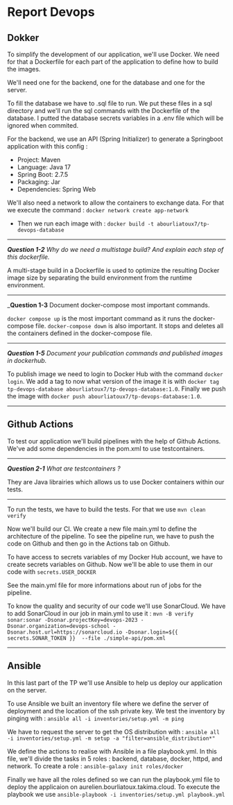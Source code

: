 # **Report Devops**

## Dokker

To simplify the development of our application, we'll use Docker. We need for that a Dockerfile for each part of the application to define how to build the images. 

We'll need one for the backend, one for the database and one for the server. 

To fill the database we have to .sql file to run. We put these files in a sql directory and we'll run the sql commands with the Dockerfile of the database.
I putted the database secrets variables in a .env file which will be ignored when commited.

For the backend, we use an API (Spring Initializer) to generate a Springboot application with this config :
   - Project: Maven
   - Language: Java 17
   - Spring Boot: 2.7.5
   - Packaging: Jar
   - Dependencies: Spring Web 
 
We'll also need a network to allow the containers to exchange data. For that we execute the command : 
      `docker network create app-network`
 - Then we run each image with :
 `docker build -t abourliatoux7/tp-devops-database`
------

_**Question 1-2** Why do we need a multistage build? And explain each step of this dockerfile._

A multi-stage build in a Dockerfile is used to optimize the resulting Docker image size by separating the build environment from the runtime environment.

------

_**Question 1-3** Document docker-compose most important commands.

`docker compose up` is the most important command as it runs the docker-compose file.
`docker-compose down` is also important. It stops and deletes all the containers defined in the docker-compose file.

------

_**Question 1-5** Document your publication commands and published images in dockerhub._

To publish image we need to login to Docker Hub with the command `docker login`. We add a tag 
to now what version of the image it is with `docker tag tp-devops-database abourliatoux7/tp-devops-database:1.0`. Finally we push the image with `docker push abourliatoux7/tp-devops-database:1.0`.

------

## Github Actions

To test our application we'll build pipelines with the help of Github Actions.
We've add some dependencies in the pom.xml to use testcontainers.

------

_**Question 2-1** What are testcontainers ?_

They are Java librairies which allows us to use Docker containers within our tests.

------
To run the tests, we have to build the tests. For that we use `mvn clean verify`

Now we'll build our CI. We create a new file main.yml to define the architecture of the pipeline. To see the pipeline run, we have to push the code 
on Github and then go in the Actions tab on Github.

To have access to secrets variables of my Docker Hub account, we have to create secrets variables on Github.
Now we'll be able to use them in our code with `secrets.USER_DOCKER`

See the main.yml file for more informations about run of jobs for the pipeline.

To know the quality and security of our code we'll use SonarCloud. We have to add SonarCloud in our job in main.yml to use it : 
`mvn -B verify sonar:sonar -Dsonar.projectKey=devops-2023 -Dsonar.organization=devops-school -Dsonar.host.url=https://sonarcloud.io -Dsonar.login=${{ secrets.SONAR_TOKEN }}  --file ./simple-api/pom.xml`

-------

## Ansible

In this last part of the TP we'll use Ansible to help us deploy our application on the server.

To use Ansible we built an inventory file where we define the server of deployment and the location of the ssh private key. We test the inventory by pinging with : `ansible all -i inventories/setup.yml -m ping`

We have to request the server to get the OS distribution with : `ansible all -i inventories/setup.yml -m setup -a "filter=ansible_distribution*"`

We define the actions to realise with Ansible in a file playbook.yml. In this file, we'll divide the tasks in 5 roles : backend, database, docker, httpd, and network.
To create a role : `ansible-galaxy init roles/docker`

Finally we have all the roles defined so we can run the playbook.yml file to deploy the applicaion on aurelien.bourliatoux.takima.cloud. To execute the playbook we use `ansible-playbook -i inventories/setup.yml playbook.yml`
